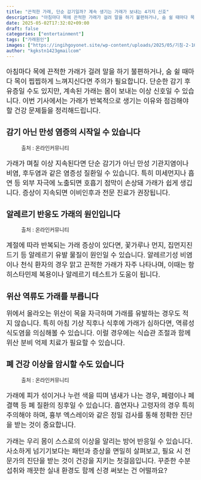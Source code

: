 ```yaml
---
title: "끈적한 가래, 단순 감기일까? 계속 생기는 가래가 보내는 4가지 신호"
description: "아침마다 목에 끈적한 가래가 걸려 말을 하기 불편하거나, 숨 쉴 때마다 목이 찝찝하게 느껴지신다면 주의가 필요합니다. 단순한 감기 후유증일 수도 있지만, 계속된 가래는 몸이 보내는 이상 신호일 수 있습니다. 이번 기사에서는 가래가 반복적으로 생기는 이유와 점검해야 할 "
date: 2025-05-02T17:32:02+09:00
draft: false
categories: ["entertainment"]
tags: ["가래원인"]
images: ["https://ingihgoyonet.site/wp-content/uploads/2025/05/기침-2-1024x683.jpg", "https://ingihgoyonet.site/wp-content/uploads/2025/05/알레르기-1024x683.jpg", "https://ingihgoyonet.site/wp-content/uploads/2025/05/폐건강-683x1024.jpg"]
author: "kgkstn1423gmailcom"
---
```


<p style="font-size:18px">아침마다 목에 끈적한 가래가 걸려 말을 하기 불편하거나, 숨 쉴 때마다 목이 찝찝하게 느껴지신다면 주의가 필요합니다. 단순한 감기 후유증일 수도 있지만, 계속된 가래는 몸이 보내는 이상 신호일 수 있습니다. 이번 기사에서는 가래가 반복적으로 생기는 이유와 점검해야 할 건강 문제들을 정리해드립니다.</p> <h2 >감기 아닌 만성 염증의 시작일 수 있습니다</h2> <figure ><img src="https://ingihgoyonet.site/wp-content/uploads/2025/05/기침-2-1024x683.jpg" alt="" style="aspect-ratio:16/9;object-fit:cover"/><figcaption >출처 : 온라인커뮤니티</figcaption></figure> <p style="font-size:18px">가래가 며칠 이상 지속된다면 단순 감기가 아닌 만성 기관지염이나 비염, 후두염과 같은 염증성 질환일 수 있습니다. 특히 미세먼지나 흡연 등 외부 자극에 노출되면 호흡기 점막이 손상돼 가래가 쉽게 생깁니다. 증상이 지속되면 이비인후과 전문 진료가 권장됩니다.</p> <h2 >알레르기 반응도 가래의 원인입니다</h2> <figure ><img src="https://ingihgoyonet.site/wp-content/uploads/2025/05/알레르기-1024x683.jpg" alt="" style="aspect-ratio:16/9;object-fit:cover"/><figcaption >출처 : 온라인커뮤니티</figcaption></figure> <p style="font-size:18px">계절에 따라 반복되는 가래 증상이 있다면, 꽃가루나 먼지, 집먼지진드기 등 알레르기 유발 물질이 원인일 수 있습니다. 알레르기성 비염이나 천식 환자의 경우 맑고 끈적한 가래가 자주 나타나며, 이때는 항히스타민제 복용이나 알레르기 테스트가 도움이 됩니다.</p> <h2 >위산 역류도 가래를 부릅니다</h2> <p style="font-size:18px">위에서 올라오는 위산이 목을 자극하며 가래를 유발하는 경우도 적지 않습니다. 특히 아침 기상 직후나 식후에 가래가 심하다면, 역류성 식도염을 의심해볼 수 있습니다. 이럴 경우에는 식습관 조절과 함께 위산 분비 억제 치료가 필요할 수 있습니다.</p> <h2 >폐 건강 이상을 암시할 수도 있습니다</h2> <figure ><img src="https://ingihgoyonet.site/wp-content/uploads/2025/05/폐건강-683x1024.jpg" alt="" style="aspect-ratio:16/9;object-fit:cover"/><figcaption >출처 : 온라인커뮤니티</figcaption></figure> <p style="font-size:18px">가래에 피가 섞이거나 누런 색을 띠며 냄새가 나는 경우, 폐렴이나 폐결핵 등 폐 질환의 징후일 수 있습니다. 흡연자나 고령자의 경우 특히 주의해야 하며, 흉부 엑스레이와 같은 정밀 검사를 통해 정확한 진단을 받는 것이 중요합니다.</p> <p style="font-size:18px">가래는 우리 몸이 스스로의 이상을 알리는 방어 반응일 수 있습니다. 사소하게 넘기기보다는 패턴과 증상을 면밀히 살펴보고, 필요 시 전문가의 진단을 받는 것이 건강을 지키는 첫걸음입니다. 꾸준한 수분 섭취와 깨끗한 실내 환경도 함께 신경 써보는 건 어떨까요?</p>